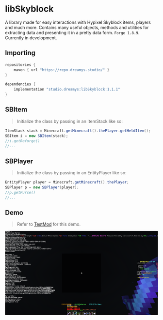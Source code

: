 # libSkyblock
A library made for easy interactions with Hypixel Skyblock items, players and much more. Contains many useful objects, methods and utilities for extracting data and presenting it in a pretty data form. `Forge 1.8.9`. Currently in development.

## Importing
```groovy
repositories {
    maven { url "https://repo.dreamys.studio/" }
}
```

```groovy
dependencies {
    implementation "studio.dreamys:libSkyblock:1.1.1"
}
```

## SBItem
> Initialize the class by passing in an ItemStack like so:
```java
ItemStack stack = Minecraft.getMinecraft().thePlayer.getHeldItem();
SBItem i = new SBItem(stack);
//i.getReforge()
//...
```

## SBPlayer
> Initialize the class by passing in an EntityPlayer like so:
```java
EntityPlayer player = Minecraft.getMinecraft().thePlayer;
SBPlayer p = new SBPlayer(player);
//p.getPurse()
//...
```

## Demo
> Refer to [TestMod](https://github.com/DxxxxY/libSkyblock/blob/master/src/main/java/studio/dreamys/test/TestMod.java) for this demo.

![img.png](img/img.png)